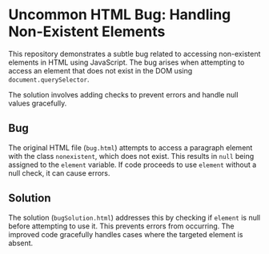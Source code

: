 # Uncommon HTML Bug: Handling Non-Existent Elements

This repository demonstrates a subtle bug related to accessing non-existent elements in HTML using JavaScript.  The bug arises when attempting to access an element that does not exist in the DOM using `document.querySelector`.

The solution involves adding checks to prevent errors and handle null values gracefully.

## Bug
The original HTML file (`bug.html`) attempts to access a paragraph element with the class `nonexistent`, which does not exist. This results in `null` being assigned to the `element` variable.  If code proceeds to use `element` without a null check, it can cause errors.

## Solution
The solution (`bugSolution.html`) addresses this by checking if `element` is null before attempting to use it.  This prevents errors from occurring.  The improved code gracefully handles cases where the targeted element is absent.
